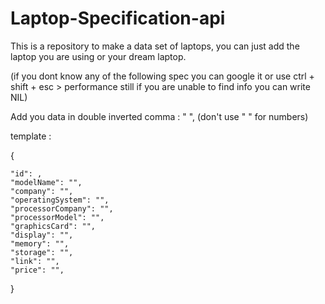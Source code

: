 # Laptop-Specification-api
This is a repository to make a data set of laptops, you can just add the laptop you are using or your dream laptop.


(if you dont know any of the following spec you can google it or use ctrl + shift + esc > performance
still if you are unable to find info you can write NIL)

Add you data in double inverted comma : " ",
(don't use " " for numbers)

template :
 
{

    "id": ,
    "modelName": "",
    "company": "",
    "operatingSystem": "",
    "processorCompany": "",
    "processorModel": "",
    "graphicsCard": "",
    "display": "",
    "memory": "",
    "storage": "",
    "link": "",
    "price": "",
}
